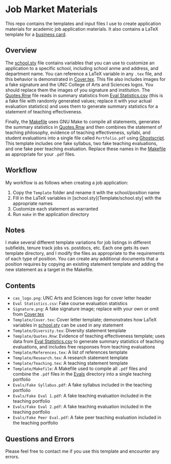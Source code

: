 # Job Market Materials

This repo contains the templates and input files I use to create application
materials for academic job application materials. It also contains a LaTeX
template for a [business card](Business%20Card).

## Overview

The [school.sty](Template/school.sty) file contains variables that you can use 
to customize an application to a specific school, including school anme and
address, and department name. You can reference a LaTeX variable in any `.tex`
file, and this behavior is demonstrated in [Cover.tex](Template/Cover.tex). This
file also includes images for a fake signature and the UNC College of Arts and
Sciences logos. You should replace them the images of you signature and
institution. The [Quotes.Rnw](Template/Quotes.Rnw) file reads in summary
statistics from [Eval Statistics.csv](Eval%20Statistics.csv) (this is a fake
file with randomly generated values; replace it with your actual evaluation
statistics) and uses them to generate summary statistics for a statement of
teaching effectiveness.

Finally, the [Makefile](Template/Makefile) uses GNU Make to compile all
statements, generates the summary statistics in
[Quotes.Rnw](Template/Quotes.Rnw) and then combines the statement of teaching
philosophy, evidence of teaching effectiveness, syllabi, and student
evaluations into a single file called `Portfolio.pdf` using
[Ghostscript](https://www.ghostscript.com). This template includes one fake
syllabus, two fake teaching evaluations, and one fake peer teaching evaluation.
Replace these names in the [Makefile](Template/Makefile) as appropriate for your
`.pdf` files.

## Workflow

My workflow is as follows when creating a job application:

1. Copy the `Template` folder and rename it with the school/position name
2. Fill in the LaTeX variables in [school.sty](Template/school.sty] with the
appropriate names
3. Customize each statement as warranted
4. Run `make` in the application directory

## Notes

I make several different template variations for job listings in different
subfields, tenure track jobs vs. postdocs, etc. Each one gets its own template
directory, and I modify the files as appropriate to the requirements of each
type of position. You can create any additional documents that a position requires
by copying an existing statement template and adding the new statement as a target
in the Makefile.

## Contents

- `cas_logo.png`: UNC Arts and Sciences logo for cover letter header
- `Eval Statistics.csv`: Fake course evaluation statistics
- `Signature.png`: A fake signature image; replace with your own or omit from
[Cover.tex](Template/Cover.tex)
- `Template/Cover.tex`: Cover letter template; demonstrates how LaTeX variables
in [school.sty](Template/school.sty) can be used in any statement
- `Template/Diversity.tex`: Diversity statement template
- `Template/Quotes.Rnw`: Evidence of teaching effectiveness template; uses data
from [Eval Statistics.csv](Eval%20Statistics.csv) to generate summary statistics of
teaching evaluations, and includes free responses from teaching evaluations
- `Template/References.tex`: A list of references template
- `Template/Research.tex`: A research statement template
- `Template/Teaching.tex`: A teaching statement template
- `Template/Makefile`: A Makefile used to compile all `.pdf` files and combine the
`.pdf` files in the [Evals](Evals) directory into a single teaching portfolio
- `Evals/Fake Syllabus.pdf`: A fake syllabus included in the teaching portfolio
- `Evals/Fake Eval 1.pdf`: A fake teaching evaluation included in the teaching
portfolio
- `Evals/Fake Eval 2.pdf`: A fake teaching evaluation included in the teaching
portfolio
- `Evals/Fake Peer Eval.pdf`: A fake peer teaching evaluation included in the
teaching portfolio

## Questions and Errors

Please feel free to contact me if you use this template and encounter any
errors.